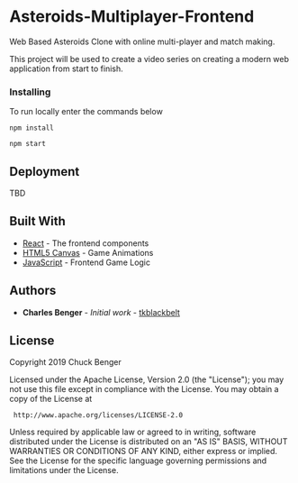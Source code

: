 # Asteroids-Multiplayer-Frontend

Web Based Asteroids Clone with online multi-player and match making. 

This project will be used to create a video series on creating a modern web application from start to finish.

### Installing

To run locally enter the commands below

`npm install`

`npm start`

## Deployment

TBD

## Built With

* [React](https://reactjs.org/) - The frontend components
* [HTML5 Canvas](https://developer.mozilla.org/en-US/docs/Web/API/Canvas_API) - Game Animations
* [JavaScript](https://developer.mozilla.org/en-US/docs/Web/JavaScript) - Frontend Game Logic


## Authors

* **Charles Benger** - *Initial work* - [tkblackbelt](https://github.com/tkblackbelt)

## License

   Copyright 2019 Chuck Benger

   Licensed under the Apache License, Version 2.0 (the "License");
   you may not use this file except in compliance with the License.
   You may obtain a copy of the License at

     http://www.apache.org/licenses/LICENSE-2.0

   Unless required by applicable law or agreed to in writing, software
   distributed under the License is distributed on an "AS IS" BASIS,
   WITHOUT WARRANTIES OR CONDITIONS OF ANY KIND, either express or implied.
   See the License for the specific language governing permissions and
   limitations under the License.
